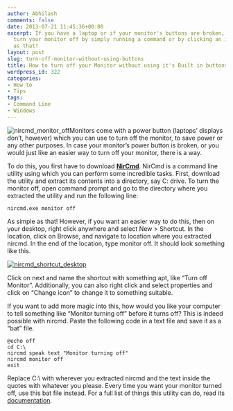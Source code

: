 ```yaml
---
author: Abhilash
comments: false
date: 2013-07-21 11:45:36+00:00
excerpt: If you have a laptop or if your monitor's buttons are broken, then you can
  turn your monitor off by simply running a command or by clicking an icon. As simple
  as that!
layout: post
slug: turn-off-monitor-without-using-buttons
title: How to turn off your Monitor without using it's Built in buttons
wordpress_id: 322
categories:
- How to
- Tips
tags:
- Command Line
- Windows
---
```


![nircmd_monitor_off](https://techcovered.github.io/images/nircmd_monitor_off.png)Monitors come with a power button (laptops’ displays don’t, however) which you can use to turn off the monitor, to save power or any other purposes. In case your monitor’s power button is broken, or you would just like an easier way to turn off your monitor, there is a way.

To do this, you first have to download [**NirCmd**](http://nirsoft.net/utils/nircmd.zip). NirCmd is a command line utility using which you can perform some incredible tasks. First, download the utility and extract its contents into a directory, say C: drive. To turn the monitor off, open command prompt and go to the directory where you extracted the utility and run the following line:

    
    nircmd.exe monitor off


As simple as that! However, if you want an easier way to do this, then on your desktop, right click anywhere and select New > Shortcut. In the location, click on Browse, and navigate to location where you extracted nircmd. In the end of the location, type monitor off. It should look something like this.

[![nircmd_shortcut_desktop](https://techcovered.github.io/images/nircmd_shortcut_desktop_thumb.png)](http://img.techcovered.org/tc/nircmd_shortcut_desktop.png)

Click on next and name the shortcut with something apt, like “Turn off Monitor”. Additionally, you can also right click and select properties and click on “Change icon” to change it to something suitable.

If you want to add more magic into this, how would you like your computer to tell something like “Monitor turning off” before it turns off? This is indeed possible with nircmd. Paste the following code in a text file and save it as a “bat” file.

    
    @echo off
    cd C:\
    nircmd speak text "Monitor turning off"
    nircmd monitor off
    exit


Replace C:\ with wherever you extracted nircmd and the text inside the quotes with whatever you please. Every time you want your monitor turned off, use this bat file instead. For a full list of things this utility can do, read its [documentation](http://nirsoft.net/utils/nircmd2.html#using).
